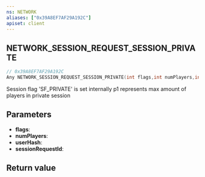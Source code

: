 ```yaml
---
ns: NETWORK
aliases: ["0x39A8EF7AF29A192C"]
apiset: client
---
```

## NETWORK_SESSION_REQUEST_SESSION_PRIVATE

```c
// 0x39A8EF7AF29A192C
Any NETWORK_SESSION_REQUEST_SESSION_PRIVATE(int flags,int numPlayers,int userHash,Any* sessionRequestId);
```

Session flag 'SF_PRIVATE' is set internally
p1 represents max amount of players in private session

## Parameters
* **flags**:
* **numPlayers**:
* **userHash**:
* **sessionRequestId**:

## Return value